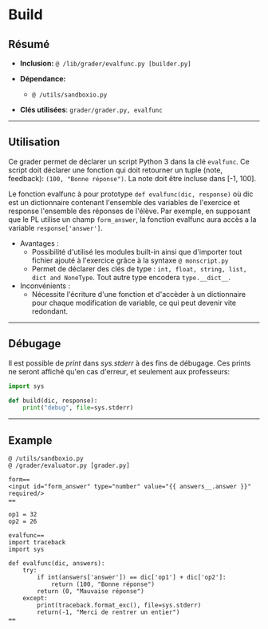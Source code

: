 # Build

## Résumé

* **Inclusion:** `@ /lib/grader/evalfunc.py [builder.py]`


* **Dépendance:**
    * `@ /utils/sandboxio.py`


* **Clés utilisées**: `grader/grader.py, evalfunc`
___



## Utilisation
Ce grader permet de déclarer un script Python 3 dans la clé `evalfunc`.
Ce script doit déclarer une fonction qui doit retourner un tuple (note, feedback): 
`(100, "Bonne réponse")`. La note doit être incluse dans [-1, 100].

Le fonction evalfunc à pour prototype `def evalfunc(dic, response)` où dic est un dictionnaire
contenant l'ensemble des variables de l'exercice et response l'ensemble des réponses de l'élève.
Par exemple, en supposant que le PL utilise un champ `form_answer`, la fonction evalfunc aura accès a la variable `response['answer']`.


* Avantages :
    * Possibilité d'utilisé les modules built-in ainsi que d'importer tout fichier
      ajouté à l'exercice grâce à la syntaxe `@ monscript.py`
    * Permet de déclarer des clés de type : 
      `int, float, string, list, dict and NoneType`. Tout autre type encodera
      `type.__dict__`.
* Inconvénients :
    * Nécessite l'écriture d'une fonction et d'accèder à un dictionnaire
      pour chaque modification de variable, ce qui peut devenir vite redondant.
___



## Débugage
Il est possible de *print* dans *sys.stderr* à des fins de débugage. Ces prints
ne seront affiché qu'en cas d'erreur, et seulement aux professeurs:
```python
import sys

def build(dic, response):
    print("debug", file=sys.stderr)
```
___



## Example
```
@ /utils/sandboxio.py
@ /grader/evaluator.py [grader.py]

form==
<input id="form_answer" type="number" value="{{ answers__.answer }}" required/>
==

op1 = 32
op2 = 26

evalfunc==
import traceback
import sys

def evalfunc(dic, answers):
    try: 
        if int(answers['answer']) == dic['op1'] + dic['op2']:
            return (100, "Bonne réponse")
        return (0, "Mauvaise réponse")
    except:
        print(traceback.format_exc(), file=sys.stderr)
        return(-1, "Merci de rentrer un entier")
==
```








